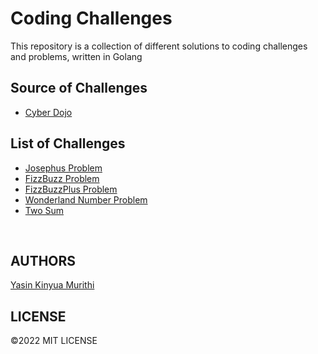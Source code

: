 # Coding Challenges
This repository is a collection of different solutions to coding challenges and problems, written in Golang

## Source of Challenges
- [Cyber Dojo](https://cyber-dojo.org/creator/choose_problem)

## List of Challenges
- [Josephus Problem](https://github.com/Yaska1706/CodingChallenges/tree/main/JosephusProblem)
- [FizzBuzz Problem](https://github.com/Yaska1706/CodingChallenges/tree/main/FizzBuzz)
- [FizzBuzzPlus Problem](https://github.com/Yaska1706/CodingChallenges/tree/main/FizzBuzzPlus)
- [Wonderland Number Problem](https://github.com/Yaska1706/CodingChallenges/tree/main/WonderlandNumber)
- [Two Sum](https://github.com/Yaska1706/CodingChallenges/tree/main/two-sums)
<br>

## AUTHORS
[Yasin Kinyua Murithi](https://github.com/yaska1706/) 

## LICENSE
&copy;2022 MIT LICENSE 
